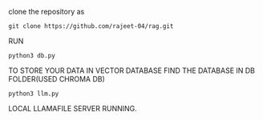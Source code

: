 clone the repository as

    git clone https://github.com/rajeet-04/rag.git

RUN

    python3 db.py 
TO STORE YOUR DATA IN VECTOR DATABASE
FIND THE DATABASE IN DB FOLDER(USED CHROMA DB)

    python3 llm.py
LOCAL LLAMAFILE SERVER RUNNING.
